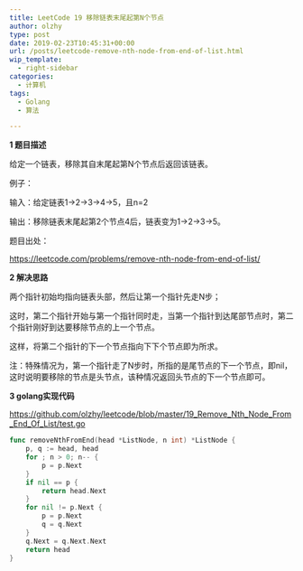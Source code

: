 ```yaml
---
title: LeetCode 19 移除链表末尾起第N个节点
author: olzhy
type: post
date: 2019-02-23T10:45:31+00:00
url: /posts/leetcode-remove-nth-node-from-end-of-list.html
wip_template:
  - right-sidebar
categories:
  - 计算机
tags:
  - Golang
  - 算法

---
```

**1 题目描述**
  
给定一个链表，移除其自末尾起第N个节点后返回该链表。

例子：
  
输入：给定链表1->2->3->4->5，且n=2
  
输出：移除链表末尾起第2个节点4后，链表变为1->2->3->5。

题目出处：
  
<a href="https://leetcode.com/problems/remove-nth-node-from-end-of-list/" target="_blank" rel="noopener">https://leetcode.com/problems/remove-nth-node-from-end-of-list/</a>

**2 解决思路**
  
两个指针初始均指向链表头部，然后让第一个指针先走N步；
  
这时，第二个指针开始与第一个指针同时走，当第一个指针到达尾部节点时，第二个指针刚好到达要移除节点的上一个节点。
  
这样，将第二个指针的下一个节点指向下下个节点即为所求。
  
注：特殊情况为，第一个指针走了N步时，所指的是尾节点的下一个节点，即nil，这时说明要移除的节点是头节点，该种情况返回头节点的下一个节点即可。

**3 golang实现代码**
  
<a href="https://github.com/olzhy/leetcode/blob/master/19_Remove_Nth_Node_From_End_Of_List/test.go" target="_blank" rel="noopener">https://github.com/olzhy/leetcode/blob/master/19_Remove_Nth_Node_From_End_Of_List/test.go</a>

```go
func removeNthFromEnd(head *ListNode, n int) *ListNode {
    p, q := head, head
    for ; n > 0; n-- {
        p = p.Next
    }
    if nil == p {
        return head.Next
    }
    for nil != p.Next {
        p = p.Next
        q = q.Next
    }
    q.Next = q.Next.Next
    return head
}
```